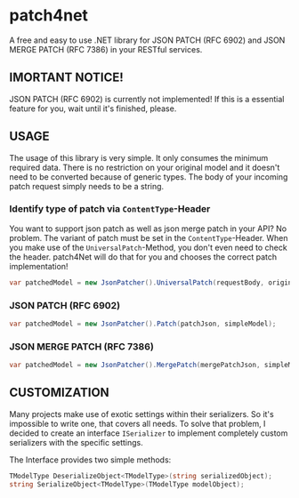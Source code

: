 # patch4net
A free and easy to use .NET library for JSON PATCH (RFC 6902) and JSON MERGE PATCH (RFC 7386) in your RESTful services.

## IMORTANT NOTICE!
JSON PATCH (RFC 6902) is currently not implemented! If this is a essential feature for you, wait until it's finished, please.

## USAGE
The usage of this library is very simple. It only consumes the minimum required data. There is no restriction on your original model and it doesn't need to be converted because of generic types. The body of your incoming patch request simply needs to be a string.

### Identify type of patch via `ContentType`-Header
You want to support json patch as well as json merge patch in your API? No problem. The variant of patch must be set in the `ContentType`-Header. When you make use of the `UniversalPatch`-Method, you don't even need to check the header. patch4Net will do that for you and chooses the correct patch implementation!

```csharp
var patchedModel = new JsonPatcher().UniversalPatch(requestBody, originalModel, incomingContentTypeHeaderValue);
```

### JSON PATCH (RFC 6902)
```csharp
var patchedModel = new JsonPatcher().Patch(patchJson, simpleModel);
```

### JSON MERGE PATCH (RFC 7386)
```csharp
var patchedModel = new JsonPatcher().MergePatch(mergePatchJson, simpleModel);
```

## CUSTOMIZATION
Many projects make use of exotic settings within their serializers. So it's impossible to write one, that covers all needs. To solve that problem, I decided to create an interface `ISerializer` to implement completely custom serializers with the specific settings.

The Interface provides two simple methods:
```csharp
TModelType DeserializeObject<TModelType>(string serializedObject);
string SerializeObject<TModelType>(TModelType modelObject);
```
